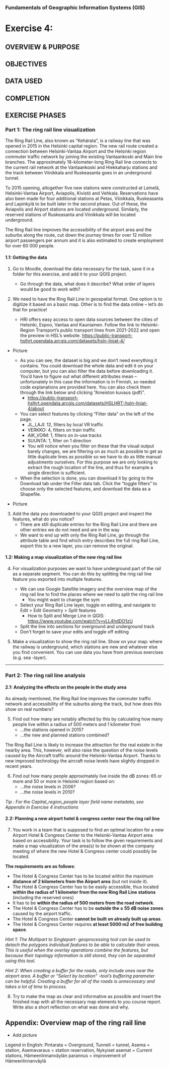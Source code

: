 ### Fundamentals of Geographic Information Systems (GIS)

# Exercise 4: 

## OVERVIEW & PURPOSE

## OBJECTIVES

## DATA USED

## COMPLETION

## EXERCISE PHASES

### Part 1: The ring rail line visualization
The Ring Rail Line, also known as “Kehärata”, is a railway line that was opened in 2015 in the Helsinki capital region. The new rail route created a connection between Helsinki-Vantaa Airport and the Helsinki region commuter traffic network by joining the existing Vantaankoski and Main line branches. The approximately 18-kilometer-long Ring Rail line connects to the current rail network at the Vantaankoski and Hiekkaharju stations and the track between Viinikkala and Ruskeasanta goes in an underground tunnel.

To 2015 opening, altogether five new stations were constructed at Leinelä, Helsinki-Vantaa Airport, Aviapolis, Kivistö and Vehkala. Reservations have also been made for four additional stations at Petas, Viinikkala, Ruskeasanta and Lapinkylä to be built later in the second phase. Out of these, the Aviapolis and Airport stations are located underground. Similarly, the reserved stations of Ruskeasanta and Viinikkala will be located underground.

The Ring Rail line improves the accessibility of the airport area and the suburbs along the route, cut down the journey times for over 12 million airport passengers per annum and it is also estimated to create employment for over 60 000 people.

#### 1.1: Getting the data
1. Go to Moodle, download the data necessary for the task, save it in a folder for this exercise, and add it to your QGIS project. 
	- Go through the data, what does it describe? What order of layers would be good to work with?

3. We need to have the Ring Rail Line in geospatial format. One option is to digitize it based on a basic map. Other is to find the data online – let’s do that for practice!
	- HRI offers easy access to open data sources between the cities of Helsinki, Espoo, Vantaa and Kauniainen. Follow the link to Helsinki-Region Transport’s public transport lines from 2021-2022 and open the preview in HSL’s website. https://public-transport-hslhrt.opendata.arcgis.com/datasets/hsln-linjat-4/

- Picture 

	- As you can see, the dataset is big and we don’t need everything it contains. You could download the whole data and edit it on your computer, but you can also filter the data before downloading it. You’d have to figure out what different attributes mean – unfortunately in this case the information is in Finnish, so needed code explanations are provided here. You can also check them through the link below and clicking “Aineiston kuvaus (pdf)”.
		- https://public-transport-hslhrt.opendata.arcgis.com/datasets/HSLHRT::hsln-linjat-4/about
	- You can select features by clicking “Filter data” on the left of the page.
		- JL_LAJI: 12, filters by local VR traffic
		- VERKKO: 4, filters on train traffic
		- AIK_VOIM: 1, filters on in-use tracks
		- SUUNTA: 1, filter on 1 direction
		- You will notice when you filter on these that the visual output barely changes, we are filtering on as much as possible to get as little duplicate lines as possible so we have to do as little manual adjustments ourselves. For this purpose we are only looking to extract the rough location of the line, and thus for example a single direction is sufficient. 
	- When the selection is done, you can download it by going to the Download tab under the Filter data tab. Click the “toggle filters” to choose only the selected features, and download the data as a Shapefile. 

- Picture 

3. Add the data you downloaded to your QGIS project and inspect the features, what do you notice? 
	- There are still duplicate entries for the Ring Rail Line and there are other entries we do not need and are in the way
	- We want to end up with only the Ring Rail Line, go through the attribute table and find which entry describes the full ring Rail Line, export this to a new layer, you can remove the original. 

#### 1.2: Making a map visualization of the new ring rail line
4. For visualization purposes we want to have underground part of the rail as a separate segment. You can do this by splitting the ring rail line feature you exported into multiple features. 
	- We can use Google Satellite imagery and the overview map of the ring rail line to find the places where we need to split the ring rail line
		- You might want to change the sym
	- Select your Ring Rail Line layer, toggle on editing, and navigate to Edit > Edit Geometry > Split features
		- How to Split and Merge Line in QGIS: https://www.youtube.com/watch?v=vLL4hdDO1zU
	- Split the line into sections for overground and underground track
	- Don't forget to save your edits and toggle off editing

5. Make a visualization to show the ring rail line. Show on your map: where the railway is underground, which stations are new and whatever else you find convenient. You can use data you have from previous exercises (e.g. sea -layer).

---

### Part 2: The ring rail line analysis
#### 2.1: Analyzing the effects on the people in the study area
As already mentioned, the Ring Rail line improves the commuter traffic network and accessibility of the suburbs along the track, but how does this show on real numbers?

5. Find out how many are notably affected by this by calculating how many people live within a radius of 500 meters and 1 kilometer from
	- ...the stations opened in 2015?
	- ...the new and planned stations combined?

The Ring Rail Line is likely to increase the attraction for the real estate in the nearby area. This, however, will also raise the question of the noise levels caused by the Aircraft traffic around the Helsinki-Vantaa Airport. Thanks to new improved technology the aircraft noise levels have slightly dropped in recent years.

6. Find out how many people approximately live inside the dB zones: 65 or more and 50 or more in Helsinki region based on:
	- ...the noise levels in 2006?
	- ...the noise levels in 2010?

*Tip : For the Capital_region_people layer field name metadata, see Appendix in Exercise 4 instructions*

#### 2.2: Planning a new airport hotel & congress center near the ring rail line
7. You work in a team that is supposed to find an optimal location for a new Airport Hotel & Congress Center to the Helsinki-Vantaa Airport area based on accessibility. Your task is to follow the given requirements and make a map visualization of the area(s) to be shown at the company meeting of where the new Hotel & Congress center could possibly be located.

**The requirements are as follows**:
- The Hotel & Congress Center has to be located within the maximum **distance of 2 kilometers from the Airport area** (but not inside it).
- The Hotel & Congress Center has to be easily accessible, thus located **within the radius of 1 kilometer from the new Ring Rail Line stations** (including the reserved ones)
- It has to be **within the radius of 500 meters from the road network**.
- The Hotel & Congress Center has to be **outside the ≥ 55 dB noise zones** caused by the airport traffic.
- The Hotel & Congress Center **cannot be built on already built up areas**.
- The Hotel & Congress Center requires **at least 5000 m2 of free building space**.

*Hint 1: The Multipart to Singlepart- geoprocessing tool can be used to detach the polygons individual features to be able to calculate their areas. This is useful when the overlay operations combine the features, but because their topology information is still stored, they can be separated using this tool.*

*Hint 2: When creating a buffer for the roads, only include ones near the airport area. A buffer or “Select by location” -tool’s buffering parameter can be helpful. Creating a buffer for all of the roads is unnecessary and takes a lot of time to process.*

8. Try to make the map as clear and informative as possible and insert the finished map with all the necessary map elements to you course report. Write also a short reflection on what was done and why.

## Appendix: Overview map of the ring rail line

- Add picture

Legend in English: Pintarata = Overground, Tunneli = tunnel, Asema = station, Asemavaraus = station reservation, Nykyiset asemat = Current stations, Hämeenlinnanväylän parannus = improvement of Hämeenlinnanväylä



<!--stackedit_data:
eyJkaXNjdXNzaW9ucyI6eyJFdFByYk5zWUdNWWhPWXRSIjp7In
N0YXJ0IjoxNDUyLCJlbmQiOjE0NTgsInRleHQiOiJNb29kbGUi
fSwicjFuaW14MW1CdWx6YVhkViI6eyJzdGFydCI6MjE1NiwiZW
5kIjoyMTY1LCJ0ZXh0IjoiLSBQaWN0dXJlIn0sIkNVTHg0QmVW
RFZzMm5GSUEiOnsic3RhcnQiOjM1MjYsImVuZCI6MzUzNSwidG
V4dCI6Ii0gUGljdHVyZSJ9LCJHMTlOS0JJTGloREF2ME5FIjp7
InN0YXJ0Ijo0MDE5LCJlbmQiOjQ3MTMsInRleHQiOiI0LiBGb3
IgdmlzdWFsaXphdGlvbiBwdXJwb3NlcyB3ZSB3YW50IHRvIGhh
dmUgdW5kZXJncm91bmQgcGFydCBvZiB0aGUgcmFpbCBhcyBh4o
CmIn0sIkw0MmtOUERvR0NjcEZTdGsiOnsic3RhcnQiOjQ3MTUs
ImVuZCI6NDk0OCwidGV4dCI6IjUuIE1ha2UgYSB2aXN1YWxpem
F0aW9uIHRvIHNob3cgdGhlIHJpbmcgcmFpbCBsaW5lLiBTaG93
IG9uIHlvdXIgbWFwOiB3aGVyZSB0aGXigKYifSwiVlZoRndjYT
RQcVlPRXREQiI6eyJzdGFydCI6NTAwMCwiZW5kIjo1MDU4LCJ0
ZXh0IjoiMi4xOiBBbmFseXppbmcgdGhlIGVmZmVjdHMgb24gdG
hlIHBlb3BsZSBpbiB0aGUgc3R1ZHkgYXJlYSJ9LCJYQTNndVBG
R2FJb245b0dKIjp7InN0YXJ0Ijo1MjI5LCJlbmQiOjUzNjUsIn
RleHQiOiI1LiBGaW5kIG91dCBob3cgbWFueSBhcmUgbm90YWJs
eSBhZmZlY3RlZCBieSB0aGlzIGJ5IGNhbGN1bGF0aW5nIGhvdy
BtYW55IHBlb3Bs4oCmIn0sIm14SXl2d29SUExmRFlZVTMiOnsi
c3RhcnQiOjU3NzQsImVuZCI6NTg5NiwidGV4dCI6IjYuIEZpbm
Qgb3V0IGhvdyBtYW55IHBlb3BsZSBhcHByb3hpbWF0ZWx5IGxp
dmUgaW5zaWRlIHRoZSBkQiB6b25lczogNjUgb3IgbW9yZeKApi
J9LCJueVhqS0t5czBwRlBDVW5uIjp7InN0YXJ0Ijo4MDI3LCJl
bmQiOjgwNDAsInRleHQiOiItIEFkZCBwaWN0dXJlIn0sInJqbU
1Xa0xJYTBGWTVqQVQiOnsic3RhcnQiOjY1MTIsImVuZCI6NzIw
NSwidGV4dCI6IioqVGhlIHJlcXVpcmVtZW50cyBhcmUgYXMgZm
9sbG93cyoqOlxuLSBUaGUgSG90ZWwgJiBDb25ncmVzcyBDZW50
ZXIgaGFzIHRvIGJlIGxv4oCmIn0sIk4xSDBkRXhnU0FtQ3ZaMl
giOnsic3RhcnQiOjM4OTcsImVuZCI6MzkwMywidGV4dCI6ImV4
cG9ydCJ9fSwiY29tbWVudHMiOnsiSHUxb2w3R2lGNmhCdDNjSS
I6eyJkaXNjdXNzaW9uSWQiOiJFdFByYk5zWUdNWWhPWXRSIiwi
c3ViIjoiZ2g6NDAzMDQ3ODgiLCJ0ZXh0IjoiQ29ycmVjdCIsIm
NyZWF0ZWQiOjE2ODY4OTg0MDY4MTJ9LCJJdUc3aE5hT2k0Uklh
ZktlIjp7ImRpc2N1c3Npb25JZCI6InIxbmlteDFtQnVsemFYZF
YiLCJzdWIiOiJnaDo0MDMwNDc4OCIsInRleHQiOiJBZGQgcGlj
dHVyZSIsImNyZWF0ZWQiOjE2ODY4OTg3NTU5NDB9LCJXSE9hbE
d4NWh5dkVKOENFIjp7ImRpc2N1c3Npb25JZCI6IkNVTHg0QmVW
RFZzMm5GSUEiLCJzdWIiOiJnaDo0MDMwNDc4OCIsInRleHQiOi
JBZGQgcGljdHVyZSIsImNyZWF0ZWQiOjE2ODY4OTg3ODc4MDV9
LCJ0ZXowbTJhdDN6WExmWHJjIjp7ImRpc2N1c3Npb25JZCI6Ik
cxOU5LQklMaWhEQXYwTkUiLCJzdWIiOiJnaDo0MDMwNDc4OCIs
InRleHQiOiJXcml0ZSB0aGlzIG91dCB3aXRoIG1vcmUgaW5zdH
J1Y3Rpb25zLCBlLmcuIHJlbWluZCBob3cgdG8gZGlnaXRpemUs
IGhvdyB0byBlZGl0IGV4aXN0aW5nIGZlYXR1cmVzLCBldGMiLC
JjcmVhdGVkIjoxNjg2ODk4OTI1MzE3fSwiRU5aY0pwNHRGdlhx
enliRiI6eyJkaXNjdXNzaW9uSWQiOiJHMTlOS0JJTGloREF2ME
5FIiwic3ViIjoiZ2g6NDAzMDQ3ODgiLCJ0ZXh0IjoiVGVzdCB0
aGlzIHNlY3Rpb24gd2hlbiB3cml0aW5nIHNpbmNlIGl0IHdhcy
B0cmlja3kgd2hlbiBJIGRpZCBpdCIsImNyZWF0ZWQiOjE2ODY4
OTg5NDAwOTN9LCJpczg0Z09jRnprRHd0TXlWIjp7ImRpc2N1c3
Npb25JZCI6Ikw0MmtOUERvR0NjcEZTdGsiLCJzdWIiOiJnaDo0
MDMwNDc4OCIsInRleHQiOiJHaXZlIHNvbWUgbW9yZSBoaW50cy
BvbiBob3cgdG8gZG8gdGhpcyIsImNyZWF0ZWQiOjE2ODY4OTkw
MDkwMTN9LCJHVU1tQ1RKaEt4azRQU2lOIjp7ImRpc2N1c3Npb2
5JZCI6IlZWaEZ3Y2E0UHFZT0V0REIiLCJzdWIiOiJnaDo0MDMw
NDc4OCIsInRleHQiOiJBZGQgc2VjdGlvbiBpbiBtb29kbGUgd2
hlcmUgdG8gZmlsbCBpbiBhbnN3ZXJzIGZvciB0aGVzZSIsImNy
ZWF0ZWQiOjE2ODY4OTkyNDQ5OTd9LCJabTZZNlZBRDc1RnVjTX
ZYIjp7ImRpc2N1c3Npb25JZCI6IlhBM2d1UEZHYUlvbjlvR0oi
LCJzdWIiOiJnaDo0MDMwNDc4OCIsInRleHQiOiJXcml0ZSBvdX
QgaG93IHRvIGRvIHRoaXM6IHRoZWlyIGZpcnN0IHRpbWUgZG9p
bmcgYnVmZmVyIGFuYWx5c2lzIiwiY3JlYXRlZCI6MTY4Njg5OT
I3ODYyOX0sIjZpbDdpU2VCSTNOVE1Cb3EiOnsiZGlzY3Vzc2lv
bklkIjoibXhJeXZ3b1JQTGZEWVlVMyIsInN1YiI6ImdoOjQwMz
A0Nzg4IiwidGV4dCI6IldyaXRlIG91dCBob3cgdG8gZG8gdGhp
czogdGhlaXIgZmlycyB0dGltZSBkb2luZyBidWZmZXIgYW5hbH
lzaXMiLCJjcmVhdGVkIjoxNjg2ODk5Mjk3NzMzfSwiVUJaaWtK
TGExWmp5ZWpobSI6eyJkaXNjdXNzaW9uSWQiOiJueVhqS0t5cz
BwRlBDVW5uIiwic3ViIjoiZ2g6NDAzMDQ3ODgiLCJ0ZXh0Ijoi
QWRkIHBpY3R1cmUiLCJjcmVhdGVkIjoxNjg2ODk5NTkzMDA1fS
wiZnJ0MUZ3YVBHQnV1TUhnSSI6eyJkaXNjdXNzaW9uSWQiOiJy
am1NV2tMSWEwRlk1akFUIiwic3ViIjoiZ2g6NDAzMDQ3ODgiLC
J0ZXh0IjoiRnVsbHkgZXhwbGFpbiBob3cgdGhleSBkbyB0aGlz
IiwiY3JlYXRlZCI6MTY4Njg5OTYwNTAwNX0sIjJFY09JUkZGTG
E1WGk5Um0iOnsiZGlzY3Vzc2lvbklkIjoiTjFIMGRFeGdTQW1D
dloyWCIsInN1YiI6ImdoOjQwMzA0Nzg4IiwidGV4dCI6IkFkZC
BoaW50IiwiY3JlYXRlZCI6MTY4Njk4MzAxOTI5MH19LCJoaXN0
b3J5IjpbODIzNjIzNzc2LDIwMTE5OTY3MTAsMTcwMDIzMzgxOS
w1MTE5OTk5MjIsMTg3MjEwNjYxNiwtNTQ4NjYyNDAsMjAzODI0
NjAxOCwtMjkzNjk0NzkxLC0xMzgwMTUxMjg4LDczMDk5ODExNl
19
-->